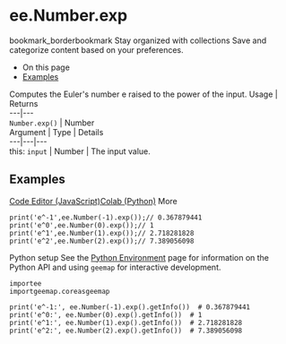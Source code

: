  
#  ee.Number.exp
bookmark_borderbookmark Stay organized with collections  Save and categorize content based on your preferences.
  * On this page
  * [Examples](https://developers.google.com/earth-engine/apidocs/ee-number-exp#examples)


Computes the Euler's number e raised to the power of the input.
Usage | Returns  
---|---  
`Number.exp()` | Number  
Argument | Type | Details  
---|---|---  
this: `input` | Number | The input value.  
## Examples
[Code Editor (JavaScript)](https://developers.google.com/earth-engine/apidocs/ee-number-exp#code-editor-javascript-sample)[Colab (Python)](https://developers.google.com/earth-engine/apidocs/ee-number-exp#colab-python-sample) More
```
print('e^-1',ee.Number(-1).exp());// 0.367879441
print('e^0',ee.Number(0).exp());// 1
print('e^1',ee.Number(1).exp());// 2.718281828
print('e^2',ee.Number(2).exp());// 7.389056098
```
Python setup
See the [ Python Environment](https://developers.google.com/earth-engine/guides/python_install) page for information on the Python API and using `geemap` for interactive development.
```
importee
importgeemap.coreasgeemap
```
```
print('e^-1:', ee.Number(-1).exp().getInfo())  # 0.367879441
print('e^0:', ee.Number(0).exp().getInfo())  # 1
print('e^1:', ee.Number(1).exp().getInfo())  # 2.718281828
print('e^2:', ee.Number(2).exp().getInfo())  # 7.389056098
```

